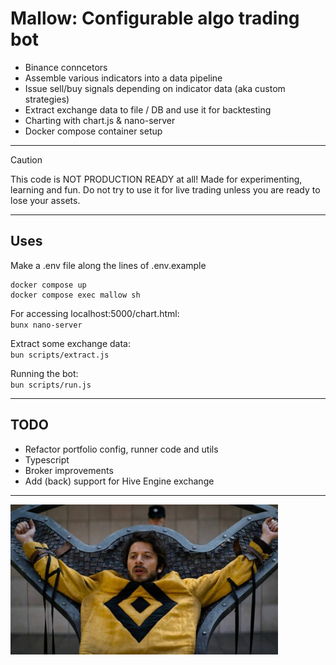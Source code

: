 # Mallow: Configurable algo trading bot
- Binance conncetors
- Assemble various indicators into a data pipeline
- Issue sell/buy signals depending on indicator data (aka custom strategies)
- Extract exchange data to file / DB and use it for backtesting
- Charting with chart.js & nano-server
- Docker compose container setup

---

> [!CAUTION]
> This code is NOT PRODUCTION READY at all! Made for experimenting, learning and fun. Do not try to use it for live trading unless you are ready to lose your assets.

---

## Uses

Make a .env file along the lines of .env.example

```
docker compose up
docker compose exec mallow sh
```

For accessing localhost:5000/chart.html:\
`bunx nano-server`

Extract some exchange data:\
`bun scripts/extract.js`

Running the bot:\
`bun scripts/run.js`

---

## TODO
- Refactor portfolio config, runner code and utils
- Typescript
- Broker improvements
- Add (back) support for Hive Engine exchange

---

![eponymous](https://github.com/numasi/mallow/blob/main/hober_mallow.jpg?raw=true)

